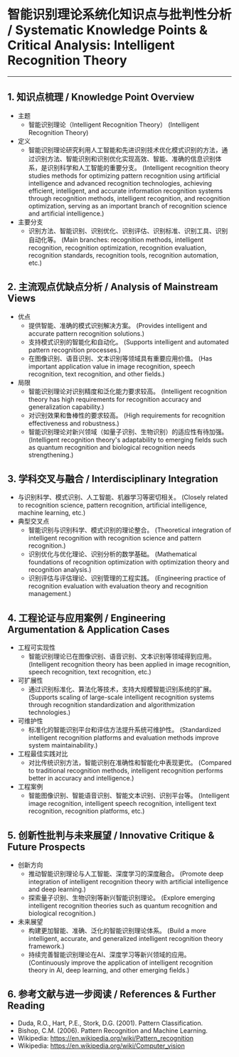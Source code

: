 # 智能识别理论系统化知识点与批判性分析 / Systematic Knowledge Points & Critical Analysis: Intelligent Recognition Theory

---

## 1. 知识点梳理 / Knowledge Point Overview

- 主题
  - 智能识别理论（Intelligent Recognition Theory）
      (Intelligent Recognition Theory)
- 定义
  - 智能识别理论研究利用人工智能和先进识别技术优化模式识别的方法，通过识别方法、智能识别和识别优化实现高效、智能、准确的信息识别体系，是识别科学和人工智能的重要分支。
      (Intelligent recognition theory studies methods for optimizing pattern recognition using artificial intelligence and advanced recognition technologies, achieving efficient, intelligent, and accurate information recognition systems through recognition methods, intelligent recognition, and recognition optimization, serving as an important branch of recognition science and artificial intelligence.)
- 主要分支
  - 识别方法、智能识别、识别优化、识别评估、识别标准、识别工具、识别自动化等。
      (Main branches: recognition methods, intelligent recognition, recognition optimization, recognition evaluation, recognition standards, recognition tools, recognition automation, etc.)

## 2. 主流观点优缺点分析 / Analysis of Mainstream Views

- 优点
  - 提供智能、准确的模式识别解决方案。
      (Provides intelligent and accurate pattern recognition solutions.)
  - 支持模式识别的智能化和自动化。
      (Supports intelligent and automated pattern recognition processes.)
  - 在图像识别、语音识别、文本识别等领域具有重要应用价值。
      (Has important application value in image recognition, speech recognition, text recognition, and other fields.)
- 局限
  - 智能识别理论对识别精度和泛化能力要求较高。
      (Intelligent recognition theory has high requirements for recognition accuracy and generalization capability.)
  - 对识别效果和鲁棒性的要求较高。
      (High requirements for recognition effectiveness and robustness.)
  - 智能识别理论对新兴领域（如量子识别、生物识别）的适应性有待加强。
      (Intelligent recognition theory's adaptability to emerging fields such as quantum recognition and biological recognition needs strengthening.)

## 3. 学科交叉与融合 / Interdisciplinary Integration

- 与识别科学、模式识别、人工智能、机器学习等密切相关。
  (Closely related to recognition science, pattern recognition, artificial intelligence, machine learning, etc.)
- 典型交叉点
  - 智能识别与识别科学、模式识别的理论整合。
      (Theoretical integration of intelligent recognition with recognition science and pattern recognition.)
  - 识别优化与优化理论、识别分析的数学基础。
      (Mathematical foundations of recognition optimization with optimization theory and recognition analysis.)
  - 识别评估与评估理论、识别管理的工程实践。
      (Engineering practice of recognition evaluation with evaluation theory and recognition management.)

## 4. 工程论证与应用案例 / Engineering Argumentation & Application Cases

- 工程可实现性
  - 智能识别理论已在图像识别、语音识别、文本识别等领域得到应用。
      (Intelligent recognition theory has been applied in image recognition, speech recognition, text recognition, etc.)
- 可扩展性
  - 通过识别标准化、算法化等技术，支持大规模智能识别系统的扩展。
      (Supports scaling of large-scale intelligent recognition systems through recognition standardization and algorithmization technologies.)
- 可维护性
  - 标准化的智能识别平台和评估方法提升系统可维护性。
      (Standardized intelligent recognition platforms and evaluation methods improve system maintainability.)
- 工程最佳实践对比
  - 对比传统识别方法，智能识别在准确性和智能化中表现更优。
      (Compared to traditional recognition methods, intelligent recognition performs better in accuracy and intelligence.)
- 工程案例
  - 智能图像识别、智能语音识别、智能文本识别、识别平台等。
      (Intelligent image recognition, intelligent speech recognition, intelligent text recognition, recognition platforms, etc.)

## 5. 创新性批判与未来展望 / Innovative Critique & Future Prospects

- 创新方向
  - 推动智能识别理论与人工智能、深度学习的深度融合。
      (Promote deep integration of intelligent recognition theory with artificial intelligence and deep learning.)
  - 探索量子识别、生物识别等新兴智能识别理论。
      (Explore emerging intelligent recognition theories such as quantum recognition and biological recognition.)
- 未来展望
  - 构建更加智能、准确、泛化的智能识别理论体系。
      (Build a more intelligent, accurate, and generalized intelligent recognition theory framework.)
  - 持续完善智能识别理论在AI、深度学习等新兴领域的应用。
      (Continuously improve the application of intelligent recognition theory in AI, deep learning, and other emerging fields.)

## 6. 参考文献与进一步阅读 / References & Further Reading

- Duda, R.O., Hart, P.E., Stork, D.G. (2001). Pattern Classification.
- Bishop, C.M. (2006). Pattern Recognition and Machine Learning.
- Wikipedia: <https://en.wikipedia.org/wiki/Pattern_recognition>
- Wikipedia: <https://en.wikipedia.org/wiki/Computer_vision>
